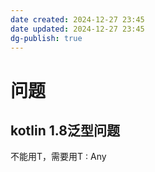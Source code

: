 ```yaml
---
date created: 2024-12-27 23:45
date updated: 2024-12-27 23:45
dg-publish: true
---
```


# 问题

## kotlin 1.8泛型问题

不能用T，需要用T : Any <br>
